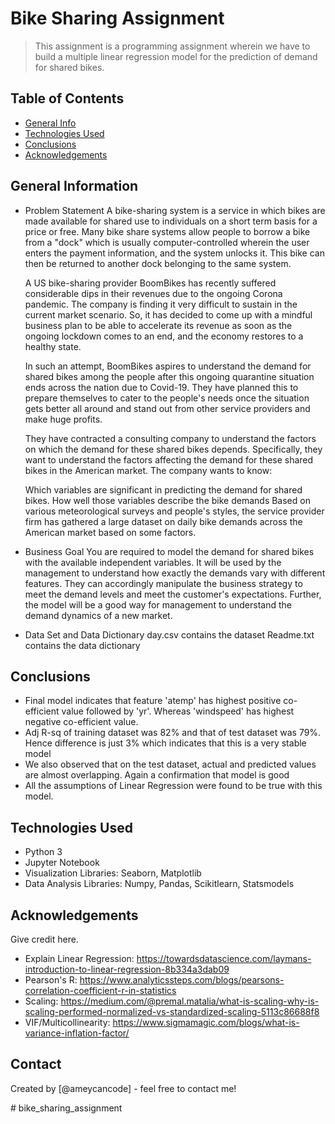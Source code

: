 # Bike Sharing Assignment
> This assignment is a programming assignment wherein we have to build a multiple linear regression model for the prediction of demand for shared bikes. 


## Table of Contents
* [General Info](#general-information)
* [Technologies Used](#technologies-used)
* [Conclusions](#conclusions)
* [Acknowledgements](#acknowledgements)

<!-- You can include any other section that is pertinent to your problem -->

## General Information
- Problem Statement
	A bike-sharing system is a service in which bikes are made available for shared use to individuals on a short term basis for a price or free. Many bike share systems allow people to borrow a bike from a "dock" which is usually computer-controlled wherein the user enters the payment information, and the system unlocks it. This bike can then be returned to another dock belonging to the same system.


	A US bike-sharing provider BoomBikes has recently suffered considerable dips in their revenues due to the ongoing Corona pandemic. The company is finding it very difficult to sustain in the current market scenario. So, it has decided to come up with a mindful business plan to be able to accelerate its revenue as soon as the ongoing lockdown comes to an end, and the economy restores to a healthy state. 


	In such an attempt, BoomBikes aspires to understand the demand for shared bikes among the people after this ongoing quarantine situation ends across the nation due to Covid-19. They have planned this to prepare themselves to cater to the people's needs once the situation gets better all around and stand out from other service providers and make huge profits.


	They have contracted a consulting company to understand the factors on which the demand for these shared bikes depends. Specifically, they want to understand the factors affecting the demand for these shared bikes in the American market. The company wants to know:

	Which variables are significant in predicting the demand for shared bikes.
	How well those variables describe the bike demands
	Based on various meteorological surveys and people's styles, the service provider firm has gathered a large dataset on daily bike demands across the American market based on some factors. 
- Business Goal
	You are required to model the demand for shared bikes with the available independent variables. It will be used by the management to understand how exactly the demands vary with different features. They can accordingly manipulate the business strategy to meet the demand levels and meet the customer's expectations. Further, the model will be a good way for management to understand the demand dynamics of a new market. 
- Data Set and Data Dictionary
	day.csv contains the dataset
	Readme.txt contains the data dictionary

<!-- You don't have to answer all the questions - just the ones relevant to your project. -->

## Conclusions
- Final model indicates that feature 'atemp' has highest positive co-efficient value followed by 'yr'. Whereas 'windspeed' has highest negative co-efficient value.
- Adj R-sq of training dataset was 82% and that of test dataset was 79%. Hence difference is just 3% which indicates that this is a very stable model
- We also observed that on the test dataset, actual and predicted values are almost overlapping. Again a confirmation that model is good
- All the assumptions of Linear Regression were found to be true with this model.

<!-- You don't have to answer all the questions - just the ones relevant to your project. -->


## Technologies Used
- Python 3
- Jupyter Notebook
- Visualization Libraries: Seaborn, Matplotlib
- Data Analysis Libraries: Numpy, Pandas, Scikitlearn, Statsmodels

<!-- As the libraries versions keep on changing, it is recommended to mention the version of library used in this project -->

## Acknowledgements
Give credit here.
- Explain Linear Regression: https://towardsdatascience.com/laymans-introduction-to-linear-regression-8b334a3dab09
- Pearson's R: https://www.analyticssteps.com/blogs/pearsons-correlation-coefficient-r-in-statistics
- Scaling: https://medium.com/@premal.matalia/what-is-scaling-why-is-scaling-performed-normalized-vs-standardized-scaling-5113c86688f8
- VIF/Multicollinearity: https://www.sigmamagic.com/blogs/what-is-variance-inflation-factor/


## Contact
Created by [@ameycancode] - feel free to contact me!


<!-- Optional -->
<!-- ## License -->
<!-- This project is open source and available under the [... License](). -->

<!-- You don't have to include all sections - just the one's relevant to your project --># bike_sharing_assignment
